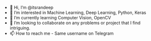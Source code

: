 - 👋 Hi, I’m @itsrandeep
- 👀 I’m interested in Machine Learning, Deep Learning, Python, Keras
- 🌱 I’m currently learning Computer Vision, OpenCV
- 💞️ I’m looking to collaborate on any problems or project that I find intriguing. 
- 📫 How to reach me - Same username on Telegram 
